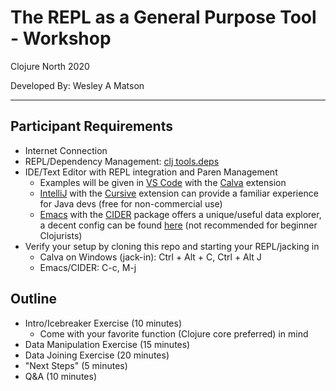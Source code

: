 # The REPL as a General Purpose Tool - Workshop
Clojure North 2020

Developed By: Wesley A Matson

----

## Participant Requirements

- Internet Connection
- REPL/Dependency Management: [clj tools.deps](https://clojure.org/guides/getting_started)
- IDE/Text Editor with REPL integration and Paren Management
  - Examples will be given in [VS Code](https://code.visualstudio.com/) with the [Calva](https://marketplace.visualstudio.com/items?itemName=betterthantomorrow.calva) extension
  - [IntelliJ](https://www.jetbrains.com/idea/) with the [Cursive](https://cursive-ide.com/) extension can provide a familiar experience for Java devs (free for non-commercial use)
  - [Emacs](https://www.gnu.org/software/emacs/) with the [CIDER](https://github.com/clojure-emacs/cider) package offers a unique/useful data explorer, a decent config can be found [here](https://github.com/wmatson/emacs-config) (not recommended for beginner Clojurists)
- Verify your setup by cloning this repo and starting your REPL/jacking in
  - Calva on Windows (jack-in): Ctrl + Alt + C, Ctrl + Alt J
  - Emacs/CIDER: C-c, M-j
  
## Outline

- Intro/Icebreaker Exercise (10 minutes)
  - Come with your favorite function (Clojure core preferred) in mind
- Data Manipulation Exercise (15 minutes)
- Data Joining Exercise (20 minutes)
- "Next Steps" (5 minutes)
- Q&A (10 minutes)
